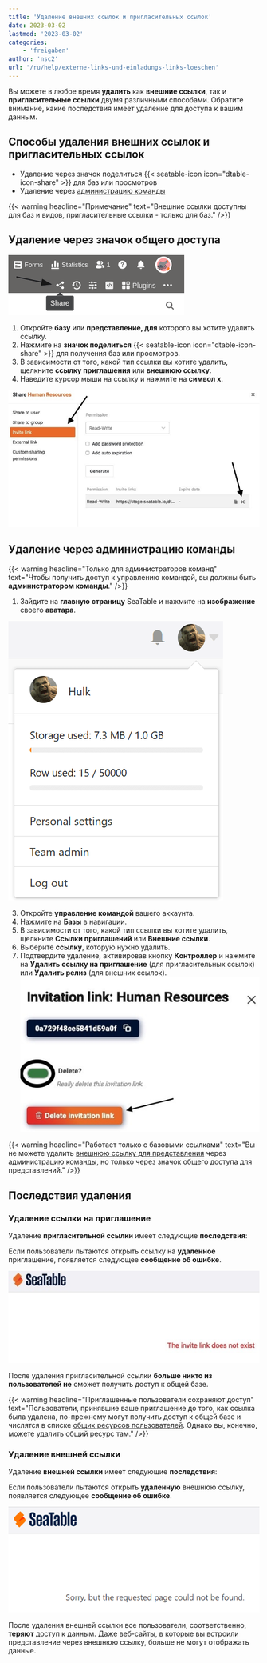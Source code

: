 ```yaml
---
title: 'Удаление внешних ссылок и пригласительных ссылок'
date: 2023-03-02
lastmod: '2023-03-02'
categories:
    - 'freigaben'
author: 'nsc2'
url: '/ru/help/externe-links-und-einladungs-links-loeschen'
---
```


Вы можете в любое время **удалить** как **внешние ссылки**, так и **пригласительные ссылки** двумя различными способами. Обратите внимание, какие последствия имеет удаление для доступа к вашим данным.

## Способы удаления внешних ссылок и пригласительных ссылок

- Удаление через значок поделиться {{< seatable-icon icon="dtable-icon-share" >}} для баз или просмотров
- Удаление через [администрацию команды](https://seatable.io/ru/docs/teamverwaltung-abonnement/die-funktionen-der-teamverwaltung-in-der-uebersicht/)

{{< warning  headline="Примечание"  text="Внешние ссылки доступны для баз и видов, пригласительные ссылки - только для баз." />}}

## Удаление через значок общего доступа

![Нажмите на значок поделиться в таблице](images/share-single-tablesheets-from-the-base-options.png)

1. Откройте **базу** или **представление, для** которого вы хотите удалить ссылку.
2. Нажмите на **значок поделиться** {{< seatable-icon icon="dtable-icon-share" >}} для получения баз или просмотров.
3. В зависимости от того, какой тип ссылки вы хотите удалить, щелкните **ссылку приглашения** или **внешнюю ссылку**.
4. Наведите курсор мыши на ссылку и нажмите на **символ x**.

![Удаление внешних ссылок и ссылок-приглашений](images/delete-invitation-and-external-links.jpg)

## Удаление через администрацию команды

{{< warning  headline="Только для администраторов команд"  text="Чтобы получить доступ к управлению командой, вы должны быть **администратором команды**." />}}

1. Зайдите на **главную страницу** SeaTable и нажмите на **изображение** своего **аватара**.

![Доступ к руководству команды](images/Zugriff-auf-die-Teamverwaltung.png)

3. Откройте **управление командой** вашего аккаунта.
4. Нажмите на **Базы** в навигации.
5. В зависимости от того, какой тип ссылки вы хотите удалить, щелкните **Ссылки приглашений** или **Внешние ссылки**.
6. Выберите **ссылку**, которую нужно удалить.
7. Подтвердите удаление, активировав кнопку **Контроллер** и нажмите на **Удалить ссылку на приглашение** (для пригласительных ссылок) или **Удалить релиз** (для внешних ссылок).  
   ![Подтвердите удаление](images/confirm-delete-invitation-and-external-links-way2.jpg)

{{< warning  headline="Работает только с базовыми ссылками"  text="Вы не можете удалить [внешнюю ссылку для представления](https://seatable.io/ru/docs/freigaben/externen-link-fuer-eine-ansicht-erstellen/) через администрацию команды, но только через значок общего доступа для представлений." />}}

## Последствия удаления

### Удаление ссылки на приглашение

Удаление **пригласительной ссылки** имеет следующие **последствия**:

Если пользователи пытаются открыть ссылку на **удаленное** приглашение, появляется следующее **сообщение об ошибке**.

![Сообщение об ошибке при открытии ссылок на удаленные приглашения](images/fehlermeldung-geloeschter-einladungs-link.jpg)

После удаления пригласительной ссылки **больше никто из пользователей не** сможет получить доступ к общей базе.

{{< warning  headline="Приглашенные пользователи сохраняют доступ"  text="Пользователи, принявшие ваше приглашение до того, как ссылка была удалена, по-прежнему могут получить доступ к общей базе и числятся в списке [общих ресурсов пользователей](https://seatable.io/ru/docs/freigaben/anlegen-einer-benutzerfreigabe/). Однако вы, конечно, можете удалить общий ресурс там." />}}

### Удаление внешней ссылки

Удаление **внешней ссылки** имеет следующие **последствия**:

Если пользователи пытаются открыть **удаленную** внешнюю ссылку, появляется следующее **сообщение об ошибке**.

![Сообщение об ошибке при удалении внешней ссылки](images/Fehlermeldung-bei-Loeschung-eines-externen-Links.png)

После удаления внешней ссылки все пользователи, соответственно, **теряют** доступ к данным. Даже веб-сайты, в которые вы встроили представление через внешнюю ссылку, больше не могут отображать данные.
